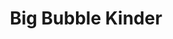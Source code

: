 ---
title: "Big Bubble Kinder"
price: "9€"
category: "Gaufres et Crêpes"
description: "Délicieuse gaufre avec Kinder."
image: "/uploads/big-bubble-kinder.jpg"
image_alt: "Gaufre Big Bubble Kinder"
---